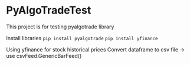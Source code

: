 # PyAlgoTradeTest

This project is for testing pyalgotrade library

Install libraries
`pip install pyalgotrade`
`pip install yfinance`

Using yfinance for stock historical prices
Convert dataframe to csv file -> use csvFeed.GenericBarFeed()

